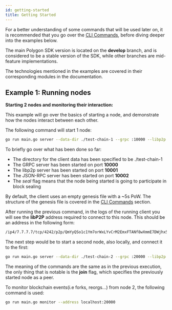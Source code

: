 ```yaml
---
id: getting-started 
title: Getting Started
---
```


For a better understanding of some commands that will be used later on, it is recommended that you go over
the [CLI Commands](/docs/reference/cli-commands), before diving deeper into the examples below.

The main Polygon SDK version is located on the **develop** branch, and is considered to be a stable version of the SDK,
while other branches are mid-feature implementations.

The technologies mentioned in the examples are covered in their corresponding modules in the documentation.

## Example 1: Running nodes
**Starting 2 nodes and monitoring their interaction:**

This example will go over the basics of starting a node, and demonstrate how the nodes interact between each other.

The following command will start 1 node:

````bash
go run main.go server --data-dir ./test-chain-1 --grpc :10000 --libp2p :10001 --jsonrpc :10002 --seal
````

To briefly go over what has been done so far:

* The directory for the client data has been specified to be ./test-chain-1
* The GRPC server has been started on port **10000**
* The libp2p server has been started on port **10001**
* The JSON-RPC server has been started on port **10002**
* The *seal* flag means that the node being started is going to participate in block sealing

By default, the client uses an empty genesis file with a ~5s PoW. The structure of the genesis file is covered in
the [CLI Commands](/docs/reference/cli-commands) section.

After running the previous command, in the logs of the running client you will see the **libP2P** address required to
connect to this node. This should be an address in the following form:

````bash
/ip4/7.7.7.7/tcp/4242/p2p/QmYyQSo1c1Ym7orWxLYvCrM2EmxFTANf8wXmmE7DWjhx5N
````

The next step would be to start a second node, also locally, and connect it to the first:

````bash
go run main.go server --data-dir ./test-chain-2 --grpc :20000 --libp2p :20001 --jsonrpc :20002 --seal --join <node-1-libp2p-addr>
````

The meaning of the commands are the same as in the previous execution, the only thing that is notable is the **join**
flag, which specifies the previously started node as a peer.

To monitor blockchain events(i.e forks, reorgs...) from node 2, the following command is used:
````bash
go run main.go monitor --address localhost:20000
````